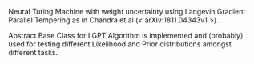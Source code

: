 Neural Turing Machine with weight uncertainty using Langevin Gradient Parallel Tempering as in Chandra et al (< arXiv:1811.04343v1 >).

Abstract Base Class for LGPT Algorithm is implemented and (probably) used for testing different Likelihood and Prior distributions amongst different tasks.
